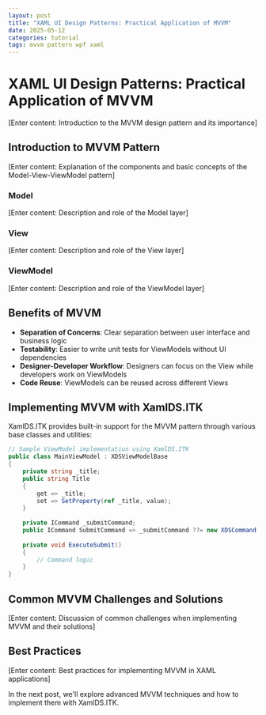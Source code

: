 ```yaml
---
layout: post
title: "XAML UI Design Patterns: Practical Application of MVVM"
date: 2025-05-12
categories: tutorial
tags: mvvm pattern wpf xaml
---
```


# XAML UI Design Patterns: Practical Application of MVVM

[Enter content: Introduction to the MVVM design pattern and its importance]

## Introduction to MVVM Pattern

[Enter content: Explanation of the components and basic concepts of the Model-View-ViewModel pattern]

### Model

[Enter content: Description and role of the Model layer]

### View

[Enter content: Description and role of the View layer]

### ViewModel

[Enter content: Description and role of the ViewModel layer]

## Benefits of MVVM

- **Separation of Concerns**: Clear separation between user interface and business logic
- **Testability**: Easier to write unit tests for ViewModels without UI dependencies
- **Designer-Developer Workflow**: Designers can focus on the View while developers work on ViewModels
- **Code Reuse**: ViewModels can be reused across different Views

## Implementing MVVM with XamlDS.ITK

XamlDS.ITK provides built-in support for the MVVM pattern through various base classes and utilities:

```csharp
// Sample ViewModel implementation using XamlDS.ITK
public class MainViewModel : XDSViewModelBase
{
    private string _title;
    public string Title
    {
        get => _title;
        set => SetProperty(ref _title, value);
    }
    
    private ICommand _submitCommand;
    public ICommand SubmitCommand => _submitCommand ??= new XDSCommand(ExecuteSubmit);
    
    private void ExecuteSubmit()
    {
        // Command logic
    }
}
```

## Common MVVM Challenges and Solutions

[Enter content: Discussion of common challenges when implementing MVVM and their solutions]

## Best Practices

[Enter content: Best practices for implementing MVVM in XAML applications]

In the next post, we'll explore advanced MVVM techniques and how to implement them with XamlDS.ITK.
